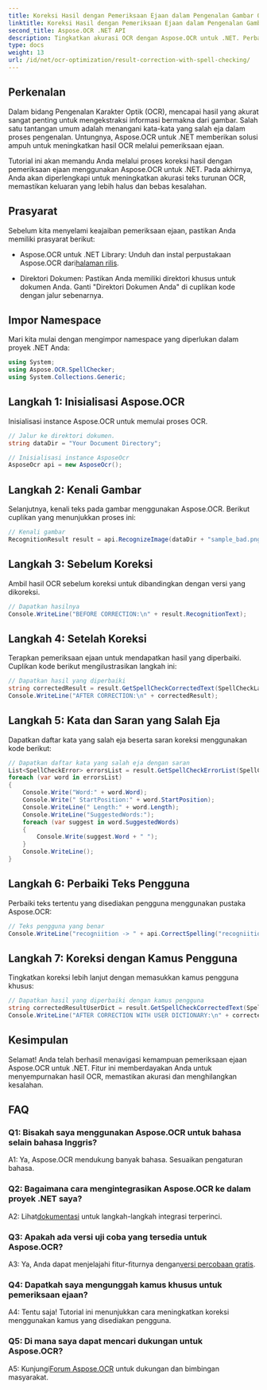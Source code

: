 ```yaml
---
title: Koreksi Hasil dengan Pemeriksaan Ejaan dalam Pengenalan Gambar OCR
linktitle: Koreksi Hasil dengan Pemeriksaan Ejaan dalam Pengenalan Gambar OCR
second_title: Aspose.OCR .NET API
description: Tingkatkan akurasi OCR dengan Aspose.OCR untuk .NET. Perbaiki ejaan, sesuaikan kamus, dan dapatkan pengenalan teks bebas kesalahan dengan mudah.
type: docs
weight: 13
url: /id/net/ocr-optimization/result-correction-with-spell-checking/
---
```

## Perkenalan

Dalam bidang Pengenalan Karakter Optik (OCR), mencapai hasil yang akurat sangat penting untuk mengekstraksi informasi bermakna dari gambar. Salah satu tantangan umum adalah menangani kata-kata yang salah eja dalam proses pengenalan. Untungnya, Aspose.OCR untuk .NET memberikan solusi ampuh untuk meningkatkan hasil OCR melalui pemeriksaan ejaan.

Tutorial ini akan memandu Anda melalui proses koreksi hasil dengan pemeriksaan ejaan menggunakan Aspose.OCR untuk .NET. Pada akhirnya, Anda akan diperlengkapi untuk meningkatkan akurasi teks turunan OCR, memastikan keluaran yang lebih halus dan bebas kesalahan.

## Prasyarat

Sebelum kita menyelami keajaiban pemeriksaan ejaan, pastikan Anda memiliki prasyarat berikut:

-  Aspose.OCR untuk .NET Library: Unduh dan instal perpustakaan Aspose.OCR dari[halaman rilis](https://releases.aspose.com/ocr/net/).

- Direktori Dokumen: Pastikan Anda memiliki direktori khusus untuk dokumen Anda. Ganti "Direktori Dokumen Anda" di cuplikan kode dengan jalur sebenarnya.

## Impor Namespace

Mari kita mulai dengan mengimpor namespace yang diperlukan dalam proyek .NET Anda:

```csharp
using System;
using Aspose.OCR.SpellChecker;
using System.Collections.Generic;
```

## Langkah 1: Inisialisasi Aspose.OCR

Inisialisasi instance Aspose.OCR untuk memulai proses OCR.

```csharp
// Jalur ke direktori dokumen.
string dataDir = "Your Document Directory";

// Inisialisasi instance AsposeOcr
AsposeOcr api = new AsposeOcr();
```

## Langkah 2: Kenali Gambar

Selanjutnya, kenali teks pada gambar menggunakan Aspose.OCR. Berikut cuplikan yang menunjukkan proses ini:

```csharp
// Kenali gambar
RecognitionResult result = api.RecognizeImage(dataDir + "sample_bad.png", new RecognitionSettings(Language.Eng));
```

## Langkah 3: Sebelum Koreksi

Ambil hasil OCR sebelum koreksi untuk dibandingkan dengan versi yang dikoreksi.

```csharp
// Dapatkan hasilnya
Console.WriteLine("BEFORE CORRECTION:\n" + result.RecognitionText);
```

## Langkah 4: Setelah Koreksi

Terapkan pemeriksaan ejaan untuk mendapatkan hasil yang diperbaiki. Cuplikan kode berikut mengilustrasikan langkah ini:

```csharp
// Dapatkan hasil yang diperbaiki
string correctedResult = result.GetSpellCheckCorrectedText(SpellCheckLanguage.Eng);
Console.WriteLine("AFTER CORRECTION:\n" + correctedResult);
```

## Langkah 5: Kata dan Saran yang Salah Eja

Dapatkan daftar kata yang salah eja beserta saran koreksi menggunakan kode berikut:

```csharp
// Dapatkan daftar kata yang salah eja dengan saran
List<SpellCheckError> errorsList = result.GetSpellCheckErrorList(SpellCheckLanguage.Eng);
foreach (var word in errorsList)
{
	Console.Write("Word:" + word.Word);
	Console.Write(" StartPosition:" + word.StartPosition);
	Console.WriteLine(" Length:" + word.Length);
	Console.WriteLine("SuggestedWords:");
	foreach (var suggest in word.SuggestedWords)
	{
		Console.Write(suggest.Word + " ");
	}
	Console.WriteLine();
}
```

## Langkah 6: Perbaiki Teks Pengguna

Perbaiki teks tertentu yang disediakan pengguna menggunakan pustaka Aspose.OCR:

```csharp
// Teks pengguna yang benar
Console.WriteLine("recogniition -> " + api.CorrectSpelling("recogniition"));
```

## Langkah 7: Koreksi dengan Kamus Pengguna

Tingkatkan koreksi lebih lanjut dengan memasukkan kamus pengguna khusus:

```csharp
// Dapatkan hasil yang diperbaiki dengan kamus pengguna
string correctedResultUserDict = result.GetSpellCheckCorrectedText(SpellCheckLanguage.Eng, dataDir+"dictionary.txt");
Console.WriteLine("AFTER CORRECTION WITH USER DICTIONARY:\n" + correctedResultUserDict);
```

## Kesimpulan

Selamat! Anda telah berhasil menavigasi kemampuan pemeriksaan ejaan Aspose.OCR untuk .NET. Fitur ini memberdayakan Anda untuk menyempurnakan hasil OCR, memastikan akurasi dan menghilangkan kesalahan.

## FAQ

### Q1: Bisakah saya menggunakan Aspose.OCR untuk bahasa selain bahasa Inggris?

A1: Ya, Aspose.OCR mendukung banyak bahasa. Sesuaikan pengaturan bahasa.

### Q2: Bagaimana cara mengintegrasikan Aspose.OCR ke dalam proyek .NET saya?

 A2: Lihat[dokumentasi](https://reference.aspose.com/ocr/net/) untuk langkah-langkah integrasi terperinci.

### Q3: Apakah ada versi uji coba yang tersedia untuk Aspose.OCR?

 A3: Ya, Anda dapat menjelajahi fitur-fiturnya dengan[versi percobaan gratis](https://releases.aspose.com/).

### Q4: Dapatkah saya mengunggah kamus khusus untuk pemeriksaan ejaan?

A4: Tentu saja! Tutorial ini menunjukkan cara meningkatkan koreksi menggunakan kamus yang disediakan pengguna.

### Q5: Di mana saya dapat mencari dukungan untuk Aspose.OCR?

 A5: Kunjungi[Forum Aspose.OCR](https://forum.aspose.com/c/ocr/16) untuk dukungan dan bimbingan masyarakat.